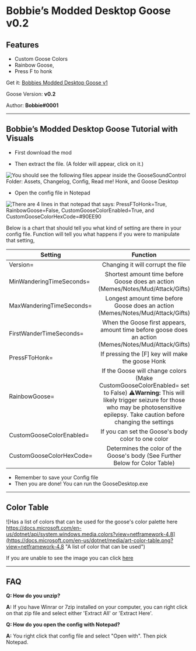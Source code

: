 # Bobbie’s Modded Desktop Goose v0.2

## Features

* Custom Goose Colors
* Rainbow Goose,
* Press F to honk

Get it: [Bobbies Modded Desktop Goose v1](https://drive.google.com/file/d/1gbHvfYpLWWH4XDXPn19EHijgmjek0Pyd/view)

Goose Version: **v0.2**

Author: **Bobbie#0001**

---

## Bobbie’s Modded Desktop Goose Tutorial with Visuals

* First download the mod

* Then extract the file. (A folder will appear, click on it.)

![You should see the following files appear inside the GooseSoundControl Folder: Assets, Changelog, Config, Read me! Honk, and Goose Desktop](https://raw.githubusercontent.com/Tatohead/ResourceHub-Images/patch-1/Bobbie%E2%80%99s%20Modded%20Desktop%20Goose/part%201.png "You should see the following files appear inside the GooseSoundControl Folder: Assets, Changelog, Config, Read me! Honk, and Goose Desktop")

* Open the config file in Notepad

![There are 4 lines in that notepad that says: PressFToHonk=True, RainbowGoose=False, CustomGooseColorEnabled=True, and CustomGooseColorHexCode=#90EE90](https://github.com/Tatohead/ResourceHub-Images/blob/patch-1/Bobbie%E2%80%99s%20Modded%20Desktop%20Goose/part%202.png?raw=true "There are 4 lines in that notepad that says: PressFToHonk=True, RainbowGoose=False, CustomGooseColorEnabled=True, and CustomGooseColorHexCode=#90EE90")

Below is a chart that should tell you what kind of setting are there in your config file. Function will tell you what happens if you were to manipulate that setting,

| Setting                   | Function                                                                                                 |
|---------------------------|:--------------------------------------------------------------------------------------------------------:|
| Version=                  | Changing it will corrupt the file                                                                        |
| MinWanderingTimeSeconds=  | Shortest amount time before Goose does an action (Memes/Notes/Mud/Attack/Gifts)                          |
| MaxWanderingTimeSeconds=  | Longest amount time before Goose does an action (Memes/Notes/Mud/Attack/Gifts)                           |
| FirstWanderTimeSeconds=   | When the Goose first appears, amount time before goose does an action (Memes/Notes/Mud/Attack/Gifts)     |
| PressFToHonk=             | If pressing the [F] key will make the goose Honk                                                         |
| RainbowGoose=             | If the Goose will change colors (Make CustomGooseColorEnabled= set to False) **⚠️Warning:** This will likely trigger seizure for those who may be photosensitive epilepsy. Take caution before changing the settings       |
| CustomGooseColorEnabled=  | If you can set the Goose's body color to one color                                                       |
| CustomGooseColorHexCode=  | Determines the color of the Goose's body (See Further Below for Color Table)                             |

* Remember to save your Config file
* Then you are done! You can run the GooseDesktop.exe

---

## Color Table

![Has a list of colors that can be used for the goose's color palette here https://docs.microsoft.com/en-us/dotnet/api/system.windows.media.colors?view=netframework-4.8](https://docs.microsoft.com/en-us/dotnet/media/art-color-table.png?view=netframework-4.8 "A  list of color that can be used")

If you are unable to see the image you can click [here](https://docs.microsoft.com/en-us/dotnet/api/system.windows.media.colors?view=netframework-4.8)

---

## FAQ

**Q: How do you unzip?**

**A:** If you have Winrar or 7zip installed on your computer, you can right click on that zip file and select either 'Extract All' or 'Extract Here'.

**Q: How do you open the config with Notepad?**

**A:** You right click that config file and select "Open with". Then pick Notepad.
